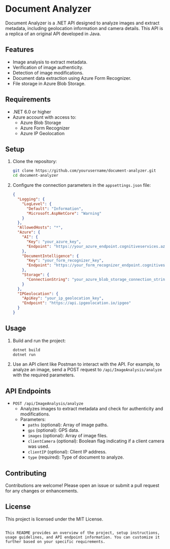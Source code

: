 # Document Analyzer

Document Analyzer is a .NET API designed to analyze images and extract metadata, including geolocation information and camera details. This API is a replica of an original API developed in Java.

## Features

- Image analysis to extract metadata.
- Verification of image authenticity.
- Detection of image modifications.
- Document data extraction using Azure Form Recognizer.
- File storage in Azure Blob Storage.

## Requirements

- .NET 6.0 or higher
- Azure account with access to:
  - Azure Blob Storage
  - Azure Form Recognizer
  - Azure IP Geolocation

## Setup

1. Clone the repository:

   ```bash
   git clone https://github.com/yourusername/document-analyzer.git
   cd document-analyzer
   ```

2. Configure the connection parameters in the `appsettings.json` file:

   ```json
   {
     "Logging": {
       "LogLevel": {
         "Default": "Information",
         "Microsoft.AspNetCore": "Warning"
       }
     },
     "AllowedHosts": "*",
     "Azure": {
       "AI": {
         "Key": "your_azure_key",
         "Endpoint": "https://your_azure_endpoint.cognitiveservices.azure.com/"
       },
       "DocumentIntelligence": {
         "Key": "your_form_recognizer_key",
         "Endpoint": "https://your_form_recognizer_endpoint.cognitiveservices.azure.com/"
       },
       "Storage": {
         "ConnectionString": "your_azure_blob_storage_connection_string"
       }
     },
     "IPGeolocation": {
       "ApiKey": "your_ip_geolocation_key",
       "Endpoint": "https://api.ipgeolocation.io/ipgeo"
     }
   }
   ```

## Usage

1. Build and run the project:

   ```bash
   dotnet build
   dotnet run
   ```

2. Use an API client like Postman to interact with the API. For example, to analyze an image, send a POST request to `/api/ImageAnalysis/analyze` with the required parameters.

## API Endpoints

- `POST /api/ImageAnalysis/analyze`
  - Analyzes images to extract metadata and check for authenticity and modifications.
  - Parameters:
    - `paths` (optional): Array of image paths.
    - `gps` (optional): GPS data.
    - `images` (optional): Array of image files.
    - `clientCamera` (optional): Boolean flag indicating if a client camera was used.
    - `clientIP` (optional): Client IP address.
    - `type` (required): Type of document to analyze.

## Contributing

Contributions are welcome! Please open an issue or submit a pull request for any changes or enhancements.

## License

This project is licensed under the MIT License.
```

This README provides an overview of the project, setup instructions, usage guidelines, and API endpoint information. You can customize it further based on your specific requirements.
